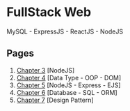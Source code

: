 # FullStack Web

MySQL - ExpressJS - ReactJS - NodeJS

## Pages

1. [Chapter 3](./chapter-3/) [NodeJS]
2. [Chapter 4](./chapter-4/) [Data Type - OOP - DOM]
3. [Chapter 5](./chapter-5/) [NodeJS - Express - EJS]
4. [Chapter 6](./chapter-6/) [Database - SQL - ORM]
5. [Chapter 7](./chapter-7/) [Design Pattern]
